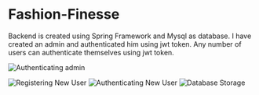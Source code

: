 # Fashion-Finesse
Backend is created using Spring Framework and Mysql as database.
I have created an admin and authenticated him using jwt token.
Any number of users can authenticate themselves using jwt token.

![Authenticating admin](https://github.com/KrishnayMishra/Fashion-Finesse/assets/86675294/5330ba2f-f7ef-42cc-afce-18f2ddd44cff)

![Registering New User](https://github.com/KrishnayMishra/Fashion-Finesse/assets/86675294/7471d72f-8e78-4bdc-982b-6ed513508b31)
![Authenticating New User](https://github.com/KrishnayMishra/Fashion-Finesse/assets/86675294/01cf2997-4677-4a07-b08e-4729e1c1042b)
![Database Storage](https://github.com/KrishnayMishra/Fashion-Finesse/assets/86675294/56d0b71d-b580-4e28-af21-8e2782a14f21)
